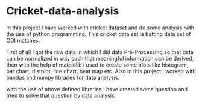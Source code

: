 # Cricket-data-analysis
In this project I have worked with cricket dataset and do some analysis with the use of python programming. This cricket data set is batting data set of ODI matches.

First of all I got the raw data in which I did data Pre-Processing so that data can be normalized in way such that meaningful information can be derived, then with the 
help of matplolib i used to create some plots like histogram, bar chart, distplot, line chart, heat map etc.
Also in this project i worked with pandas and numpy libraries for data analysis.

with the use of above defined libraries I have created some question and tried to solve that question by data analysis.
